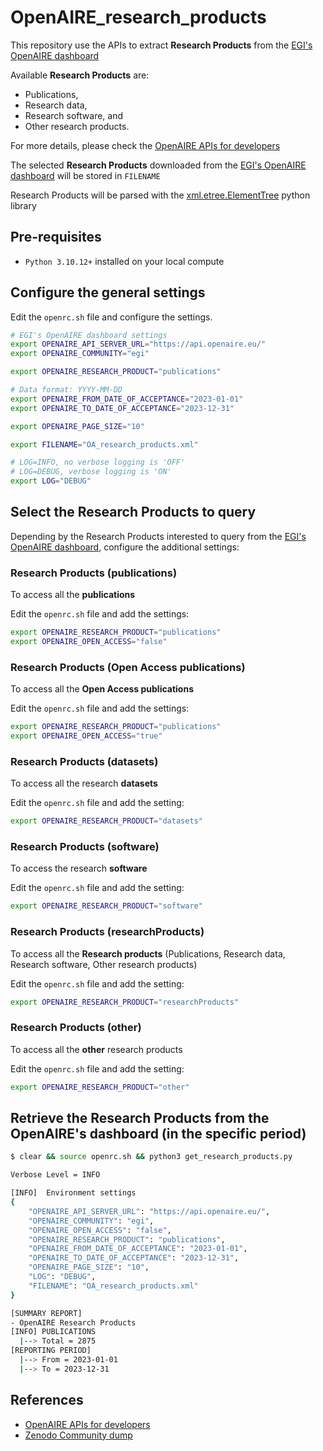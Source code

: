 # OpenAIRE_research_products
This repository use the APIs to extract **Research Products** from the [EGI's OpenAIRE dashboard](https://egi.openaire.eu/)

Available **Research Products** are: 
- Publications,
- Research data,
- Research software, and
- Other research products.

For more details, please check the [OpenAIRE APIs for developers](https://egi.openaire.eu/develop)

The selected **Research Products** downloaded from the [EGI's OpenAIRE dashboard](https://egi.openaire.eu/) will be stored in `FILENAME`

Research Products will be parsed with the [xml.etree.ElementTree](https://docs.python.org/3/library/xml.etree.elementtree.html) python library

## Pre-requisites
* `Python 3.10.12+` installed on your local compute

## Configure the general settings

Edit the `openrc.sh` file and configure the settings.

```bash
# EGI's OpenAIRE dashboard settings
export OPENAIRE_API_SERVER_URL="https://api.openaire.eu/"
export OPENAIRE_COMMUNITY="egi"

export OPENAIRE_RESEARCH_PRODUCT="publications"

# Data format: YYYY-MM-DD
export OPENAIRE_FROM_DATE_OF_ACCEPTANCE="2023-01-01"
export OPENAIRE_TO_DATE_OF_ACCEPTANCE="2023-12-31"

export OPENAIRE_PAGE_SIZE="10"

export FILENAME="OA_research_products.xml"

# LOG=INFO, no verbose logging is 'OFF'
# LOG=DEBUG, verbose logging is 'ON'
export LOG="DEBUG"
```

## Select the Research Products to query

Depending by the Research Products interested to query from the [EGI's OpenAIRE dashboard](https://egi.openaire.eu/), configure the additional settings:

### Research Products (publications)

To access all the **publications**

Edit the `openrc.sh` file and add the settings:

```bash
export OPENAIRE_RESEARCH_PRODUCT="publications"
export OPENAIRE_OPEN_ACCESS="false"
```

### Research Products (Open Access publications)

To access all the **Open Access publications**

Edit the `openrc.sh` file and add the settings:

```bash
export OPENAIRE_RESEARCH_PRODUCT="publications"
export OPENAIRE_OPEN_ACCESS="true"
```

### Research Products (datasets)

To access all the research **datasets**

Edit the `openrc.sh` file and add the setting:

```bash
export OPENAIRE_RESEARCH_PRODUCT="datasets"
```

### Research Products (software)

To access the research **software**

Edit the `openrc.sh` file and add the setting:

```bash
export OPENAIRE_RESEARCH_PRODUCT="software"
```

### Research Products (researchProducts)

To access all the **Research products** (Publications, Research data, Research software, Other research products)

Edit the `openrc.sh` file and add the setting:

```bash
export OPENAIRE_RESEARCH_PRODUCT="researchProducts"
```

### Research Products (other)

To access all the **other** research products

Edit the `openrc.sh` file and add the setting:

```bash
export OPENAIRE_RESEARCH_PRODUCT="other"
```

## Retrieve the Research Products from the OpenAIRE's dashboard (in the specific period)

```bash
$ clear && source openrc.sh && python3 get_research_products.py

Verbose Level = INFO

[INFO] 	Environment settings
{
    "OPENAIRE_API_SERVER_URL": "https://api.openaire.eu/",
    "OPENAIRE_COMMUNITY": "egi",
    "OPENAIRE_OPEN_ACCESS": "false",
    "OPENAIRE_RESEARCH_PRODUCT": "publications",
    "OPENAIRE_FROM_DATE_OF_ACCEPTANCE": "2023-01-01",
    "OPENAIRE_TO_DATE_OF_ACCEPTANCE": "2023-12-31",
    "OPENAIRE_PAGE_SIZE": "10",
    "LOG": "DEBUG",
    "FILENAME": "OA_research_products.xml"
}

[SUMMARY REPORT]
- OpenAIRE Research Products
[INFO] PUBLICATIONS
  |--> Total = 2875
[REPORTING PERIOD]
  |--> From = 2023-01-01
  |--> To = 2023-12-31
```

## References

* [OpenAIRE APIs for developers](https://egi.openaire.eu/develop)
* [Zenodo Community dump](https://zenodo.org/records/10521976)
  

